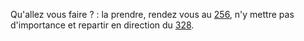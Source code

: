 Qu'allez vous faire ? : la prendre, rendez vous au [256](256), n'y mettre pas d'importance et repartir en direction du [328](328).